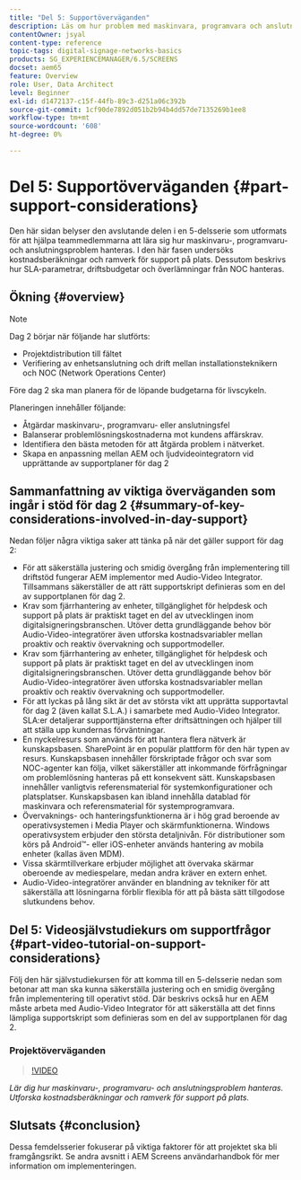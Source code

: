 ```yaml
---
title: "Del 5: Supportöverväganden"
description: Läs om hur problem med maskinvara, programvara och anslutningsmöjligheter hanteras. Utforska kostnadsberäkningar och ramverk för support på plats. Lär dig även hur parametrar för serviceavtal, driftsbudgetar och överlämnande av information från NOC hanteras.
contentOwner: jsyal
content-type: reference
topic-tags: digital-signage-networks-basics
products: SG_EXPERIENCEMANAGER/6.5/SCREENS
docset: aem65
feature: Overview
role: User, Data Architect
level: Beginner
exl-id: d1472137-c15f-44fb-89c3-d251a06c392b
source-git-commit: 1cf90de7892d051b2b94b4dd57de7135269b1ee8
workflow-type: tm+mt
source-wordcount: '608'
ht-degree: 0%

---
```


# Del 5: Supportöverväganden {#part-support-considerations}

Den här sidan belyser den avslutande delen i en 5-delsserie som utformats för att hjälpa teammedlemmarna att lära sig hur maskinvaru-, programvaru- och anslutningsproblem hanteras. I den här fasen undersöks kostnadsberäkningar och ramverk för support på plats. Dessutom beskrivs hur SLA-parametrar, driftsbudgetar och överlämningar från NOC hanteras.

## Ökning {#overview}

>[!NOTE]
>
>Dag 2 börjar när följande har slutförts:
>
>* Projektdistribution till fältet
>* Verifiering av enhetsanslutning och drift mellan installationsteknikern och NOC (Network Operations Center)
>
>Före dag 2 ska man planera för de löpande budgetarna för livscykeln.

Planeringen innehåller följande:

* Åtgärdar maskinvaru-, programvaru- eller anslutningsfel
* Balanserar problemlösningskostnaderna mot kundens affärskrav.
* Identifiera den bästa metoden för att åtgärda problem i nätverket.
* Skapa en anpassning mellan AEM och ljudvideointegratorn vid upprättande av supportplaner för dag 2

## Sammanfattning av viktiga överväganden som ingår i stöd för dag 2 {#summary-of-key-considerations-involved-in-day-support}

Nedan följer några viktiga saker att tänka på när det gäller support för dag 2:

* För att säkerställa justering och smidig övergång från implementering till driftstöd fungerar AEM implementor med Audio-Video Integrator. Tillsammans säkerställer de att rätt supportskript definieras som en del av supportplanen för dag 2.
* Krav som fjärrhantering av enheter, tillgänglighet för helpdesk och support på plats är praktiskt taget en del av utvecklingen inom digitalsigneringsbranschen. Utöver detta grundläggande behov bör Audio-Video-integratörer även utforska kostnadsvariabler mellan proaktiv och reaktiv övervakning och supportmodeller.
* Krav som fjärrhantering av enheter, tillgänglighet för helpdesk och support på plats är praktiskt taget en del av utvecklingen inom digitalsigneringsbranschen. Utöver detta grundläggande behov bör Audio-Video-integratörer även utforska kostnadsvariabler mellan proaktiv och reaktiv övervakning och supportmodeller.
* För att lyckas på lång sikt är det av största vikt att upprätta supportavtal för dag 2 (även kallat S.L.A.) i samarbete med Audio-Video Integrator. SLA:er detaljerar supporttjänsterna efter driftsättningen och hjälper till att ställa upp kundernas förväntningar.
* En nyckelresurs som används för att hantera flera nätverk är kunskapsbasen. SharePoint är en populär plattform för den här typen av resurs. Kunskapsbasen innehåller förskriptade frågor och svar som NOC-agenter kan följa, vilket säkerställer att inkommande förfrågningar om problemlösning hanteras på ett konsekvent sätt. Kunskapsbasen innehåller vanligtvis referensmaterial för systemkonfigurationer och platsplatser. Kunskapsbasen kan ibland innehålla datablad för maskinvara och referensmaterial för systemprogramvara.
* Övervaknings- och hanteringsfunktionerna är i hög grad beroende av operativsystemen i Media Player och skärmfunktionerna. Windows operativsystem erbjuder den största detaljnivån. För distributioner som körs på Android™- eller iOS-enheter används hantering av mobila enheter (kallas även MDM).
* Vissa skärmtillverkare erbjuder möjlighet att övervaka skärmar oberoende av mediespelare, medan andra kräver en extern enhet.
* Audio-Video-integratörer använder en blandning av tekniker för att säkerställa att lösningarna förblir flexibla för att på bästa sätt tillgodose slutkundens behov.

## Del 5: Videosjälvstudiekurs om supportfrågor {#part-video-tutorial-on-support-considerations}

Följ den här självstudiekursen för att komma till en 5-delsserie nedan som betonar att man ska kunna säkerställa justering och en smidig övergång från implementering till operativt stöd. Där beskrivs också hur en AEM måste arbeta med Audio-Video Integrator för att säkerställa att det finns lämpliga supportskript som definieras som en del av supportplanen för dag 2.

### Projektöverväganden

>[!VIDEO](https://video.tv.adobe.com/v/28383)

*Lär dig hur maskinvaru-, programvaru- och anslutningsproblem hanteras. Utforska kostnadsberäkningar och ramverk för support på plats.*

## Slutsats {#conclusion}

Dessa femdelsserier fokuserar på viktiga faktorer för att projektet ska bli framgångsrikt. Se andra avsnitt i AEM Screens användarhandbok för mer information om implementeringen.
